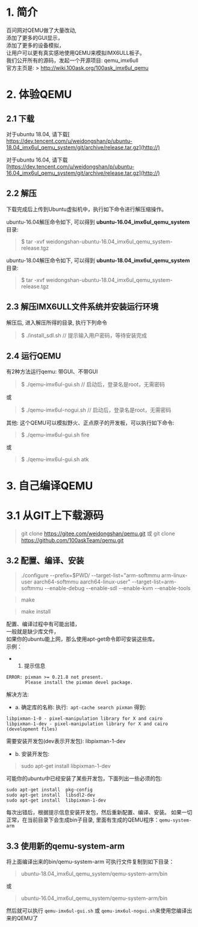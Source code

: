  
# 1. 简介
百问网对QEMU做了大量改动,<br>
添加了更多的GUI显示，<br>
添加了更多的设备模拟，<br>
让用户可以更有真实感地使用QEMU来模拟IMX6ULL板子。<br>
我们公开所有的源码，发起一个开源项目: qemu_imx6ull<br>
官方主页是: > http://wiki.100ask.org/100ask_imx6ul_qemu <br>

# 2. 体验QEMU
 
## 2.1 下载
对于ubuntu 18.04,
请下载[ https://dev.tencent.com/u/weidongshan/p/ubuntu-18.04_imx6ul_qemu_system/git/archive/release.tar.gz](http://)
 
对于ubuntu 16.04,
请下载 [https://dev.tencent.com/u/weidongshan/p/ubuntu-16.04_imx6ul_qemu_system/git/archive/release.tar.gz](http://)
 
## 2.2 解压
 
下载完成后上传到Ubuntu虚拟机中，执行如下命令进行解压缩操作。

ubuntu-16.04解压命令如下, 可以得到 **ubuntu-16.04_imx6ul_qemu_system**  目录: 
> $ tar -xvf weidongshan-ubuntu-16.04_imx6ul_qemu_system-release.tgz 

ubuntu-18.04解压命令如下, 可以得到 **ubuntu-18.04_imx6ul_qemu_system** 目录: 
> $ tar -xvf weidongshan-ubuntu-18.04_imx6ul_qemu_system-release.tgz 

## 2.3 解压IMX6ULL文件系统并安装运行环境
解压后, 进入解压所得的目录, 执行下列命令
> $ ./install_sdl.sh           // 提示输入用户密码，等待安装完成


## 2.4 运行QEMU
有2种方法运行qemu: 带GUI、不带GUI<br>
> $ ./qemu-imx6ul-gui.sh       // 启动后，登录名是root，无需密码

或

> $ ./qemu-imx6ul-nogui.sh    // 启动后，登录名是root，无需密码

其他: 这个QEMU可以模拟野火、正点原子的开发板，可以执行如下命令:
>  $ ./qemu-imx6ul-gui.sh  fire

或

>  $ ./qemu-imx6ul-gui.sh  atk



# 3. 自己编译QEMU
# 3.1 从GIT上下载源码
> git clone https://gitee.com/weidongshan/qemu.git
或
> git clone https://github.com/100askTeam/qemu.git 


## 3.2 配置、编译、安装
> ./configure   --prefix=$PWD/ --target-list="arm-softmmu arm-linux-user aarch64-softmmu aarch64-linux-user"    --target-list=arm-softmmu  --enable-debug --enable-sdl  --enable-kvm --enable-tools

> make 

> make install

配置、编译过程中有可能出错，<br>
一般就是缺少库文件，<br>
如果你的ubuntu能上网，那么使用apt-get命令即可安装这些库。<br>
示例：<br>
* 1. 提示信息<br>
```
ERROR: pixman >= 0.21.8 not present.
       Please install the pixman devel package.
```
解决方法:
* a. 确定库的名称:
执行:``` apt-cache search pixman```
得到:
```
libpixman-1-0 - pixel-manipulation library for X and cairo
libpixman-1-dev - pixel-manipulation library for X and cairo (development files)
```
需要安装开发包(dev表示开发包): libpixman-1-dev

* b. 安装开发包:
> sudo apt-get install  libpixman-1-dev

可能你的ubuntu中已经安装了某些开发包，下面列出一些必须的包:
```
sudo apt-get install  pkg-config
sudo apt-get install  libsdl2-dev
sudo apt-get install  libpixman-1-dev
```

每次出错后，根据提示信息安装开发包，然后重新配置、编译、安装。
如果一切正常，在当前目录下会生成bin子目录, 里面有生成的QEMU程序：`qemu-system-arm`

## 3.3 使用新的qemu-system-arm
将上面编译出来的bin/qemu-system-arm 可执行文件复制到如下目录：<br>
> ubuntu-18.04_imx6ul_qemu_system/qemu-system-arm/bin

或

> ubuntu-16.04_imx6ul_qemu_system/qemu-system-arm/bin

然后就可以执行  `qemu-imx6ul-gui.sh` 或 `qemu-imx6ul-nogui.sh`来使用您编译出来的QEMU了


